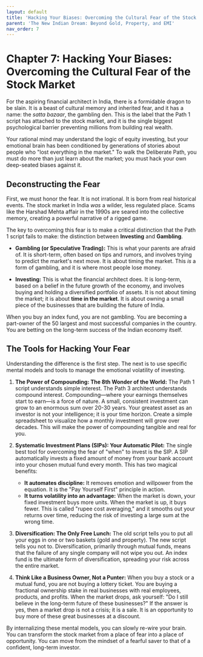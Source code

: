 ```yaml
---
layout: default
title: 'Hacking Your Biases: Overcoming the Cultural Fear of the Stock Market'
parent: 'The New Indian Dream: Beyond Gold, Property, and EMI'
nav_order: 7
---
```


# Chapter 7: Hacking Your Biases: Overcoming the Cultural Fear of the Stock Market

For the aspiring financial architect in India, there is a formidable dragon to be slain. It is a beast of cultural memory and inherited fear, and it has a name: the *satta bazaar*, the gambling den. This is the label that the Path 1 script has attached to the stock market, and it is the single biggest psychological barrier preventing millions from building real wealth.

Your rational mind may understand the logic of equity investing, but your emotional brain has been conditioned by generations of stories about people who "lost everything in the market." To walk the Deliberate Path, you must do more than just learn about the market; you must hack your own deep-seated biases against it.

## Deconstructing the Fear

First, we must honor the fear. It is not irrational. It is born from real historical events. The stock market in India *was* a wilder, less regulated place. Scams like the Harshad Mehta affair in the 1990s are seared into the collective memory, creating a powerful narrative of a rigged game.

The key to overcoming this fear is to make a critical distinction that the Path 1 script fails to make: the distinction between **Investing** and **Gambling**.

*   **Gambling (or Speculative Trading):** This is what your parents are afraid of. It is short-term, often based on tips and rumors, and involves trying to predict the market's next move. It is about timing the market. This *is* a form of gambling, and it is where most people lose money.

*   **Investing:** This is what the financial architect does. It is long-term, based on a belief in the future growth of the economy, and involves buying and holding a diversified portfolio of assets. It is not about timing the market; it is about **time in the market**. It is about owning a small piece of the businesses that are building the future of India.

When you buy an index fund, you are not gambling. You are becoming a part-owner of the 50 largest and most successful companies in the country. You are betting on the long-term success of the Indian economy itself.

## The Tools for Hacking Your Fear

Understanding the difference is the first step. The next is to use specific mental models and tools to manage the emotional volatility of investing.

1.  **The Power of Compounding: The 8th Wonder of the World:** The Path 1 script understands simple interest. The Path 3 architect understands compound interest. Compounding—where your earnings themselves start to earn—is a force of nature. A small, consistent investment can grow to an enormous sum over 20-30 years. Your greatest asset as an investor is not your intelligence; it is your time horizon. Create a simple spreadsheet to visualize how a monthly investment will grow over decades. This will make the power of compounding tangible and real for you.

2.  **Systematic Investment Plans (SIPs): Your Automatic Pilot:** The single best tool for overcoming the fear of "when" to invest is the SIP. A SIP automatically invests a fixed amount of money from your bank account into your chosen mutual fund every month. This has two magical benefits:
    *   **It automates discipline:** It removes emotion and willpower from the equation. It is the "Pay Yourself First" principle in action.
    *   **It turns volatility into an advantage:** When the market is down, your fixed investment buys more units. When the market is up, it buys fewer. This is called "rupee cost averaging," and it smooths out your returns over time, reducing the risk of investing a large sum at the wrong time.

3.  **Diversification: The Only Free Lunch:** The old script tells you to put all your eggs in one or two baskets (gold and property). The new script tells you not to. Diversification, primarily through mutual funds, means that the failure of any single company will not wipe you out. An index fund is the ultimate form of diversification, spreading your risk across the entire market.

4.  **Think Like a Business Owner, Not a Punter:** When you buy a stock or a mutual fund, you are not buying a lottery ticket. You are buying a fractional ownership stake in real businesses with real employees, products, and profits. When the market drops, ask yourself: "Do I still believe in the long-term future of these businesses?" If the answer is yes, then a market drop is not a crisis; it is a sale. It is an opportunity to buy more of these great businesses at a discount.

By internalizing these mental models, you can slowly re-wire your brain. You can transform the stock market from a place of fear into a place of opportunity. You can move from the mindset of a fearful saver to that of a confident, long-term investor.

